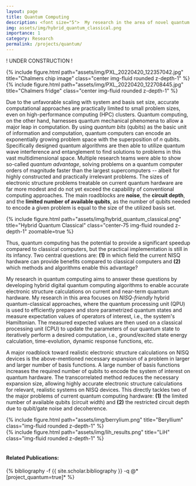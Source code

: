 ```yaml
---
layout: page
title: Quantum Computing 
description: <font size="5">  My research in the area of novel quantum computing approaches to solve the electronic structure problem</font>
img: assets/img/hybrid_quantum_classical.png
importance: 1
category: Research
permalink: /projects/quantum/
---
```


! UNDER CONSTRUCTION ! <br>

<div class="row">
    <div class="col-sm mt-3 mt-md-0">
        {% include figure.html path="assets/img/PXL_20220420_122357042.jpg" title="Chalmers chip image" class="center img-fluid rounded z-depth-1" %}
    </div>
    <div class="col-sm mt-3 mt-md-0">
        {% include figure.html path="assets/img/PXL_20220420_122708445.jpg" title="Chalmers fridge" class="center img-fluid rounded z-depth-1" %}
    </div>
</div>

<p>
Due to the unfavorable scaling with system and basis set size, accurate computational approaches are practically limited to small problem sizes, even on high-performance computing (HPC) clusters.
Quantum computing, on the other hand, harnesses quantum mechanical phenomena to allow a major leap in computation.
By using <i>quantum bits</i> (qubits) as the basic unit of information and computation, quantum computers can 
encode an exponentially growing problem space with the superposition of <i>n</i> qubits.
Specifically designed quantum algorithms are then able to utilize quantum wave interference and entanglement
to find solutions to  problems in this vast multidimensional space.
Multiple research teams were able to show so-called 
<i>quantum advantage</i>, solving problems on a quantum computer orders of magnitude
faster than the largest supercomputers -- albeit for highly constructed and practically irrelevant problems. 
The sizes of electronic structure problems treatable on current quantum hardware
are far more modest and do not yet exceed the capability of conventional computing approaches.
The main roadblocks are <b>noise</b>, the <b>circuit depth</b>, and the <b>limited number of available qubits</b>,
as the number of qubits needed to encode a given problem is equal to the size of the utilized basis set.
</p>

{% include figure.html path="assets/img/hybrid_quantum_classical.png" title="Hybrid Quantum Classical" class="center-75 img-fluid rounded z-depth-1" zoomable=true %}

<p>
Thus, quantum computing has the potential to provide a significant speedup compared to classical computers, but the practical implementation is still in its infancy. Two central questions are: <b>(1)</b> in which field the current NISQ hardware can provide benefits compared to classical computers and <b>(2)</b> which methods and algorithms enable this advantage? <br>

My research in quantum computing aims to answer these questions by developing hybrid digital quantum computing algorithms to enable accurate electronic structure calculations on current and near-term quantum hardware.
My research in this area focuses on <i>NISQ-friendly</i> hybrid quantum-classical approaches, where the quantum processing unit (QPU) is used to 
efficiently prepare and store parametrized quantum states and measure expectation values of operators of interest, i.e., the system's Hamiltonian.
The measured expected values are then used on a classical processing unit (CPU) to update the 
parameters of our quantum state to iteratively perform a desired computation, i.e., ground/excited state energy calculation, time-evolution, dynamic response functions, etc. <br>

A major roadblock toward realistic electronic structure calculations on NISQ devices 
is the above-mentioned necessary expansion of a problem in larger and larger number of basis functions. A large number of basis functions increases the required number of qubits to encode the system of interest on quantum hardware.
The transcorrelated method reduces the necessary expansion size, allowing highly accurate electronic structure calculations for relevant, realistic systems on NISQ devices. 
This directly tackles two of the major problems of current quantum computing hardware: 
<b>(1)</b> the limited number of available qubits (circuit width) and <b>(2)</b> the 
restricted circuit depth due to qubit/gate noise and decoherence.

</p>


<div class="row">
    <div class="col-sm mt-3 mt-md-0">
        {% include figure.html path="assets/img/berrylium.png" title="Beryllium" class="img-fluid rounded z-depth-1" %}
    </div>
    <div class="col-sm mt-3 mt-md-0">
        {% include figure.html path="assets/img/lih_results.png" title="LiH" class="img-fluid rounded z-depth-1" %}
    </div>
</div>


<br>
<h4>Related Publications: </h4>

<div class="publications">
    {% bibliography -f {{ site.scholar.bibliography }} -q @*[project_quantum=true]* %}
</div>
